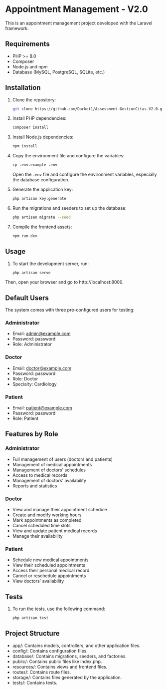 # Appointment Management - V2.0

This is an appointment management project developed with the Laravel framework.

## Requirements

- PHP >= 8.0
- Composer
- Node.js and npm
- Database (MySQL, PostgreSQL, SQLite, etc.)

## Installation

1. Clone the repository:

    ```sh
    git clone https://github.com/Darkot1/Assessment-GestionCitas-V2.0.git
    ```

2. Install PHP dependencies:

    ```sh
    composer install
    ```

3. Install Node.js dependencies:

    ```sh
    npm install
    ```

4. Copy the environment file and configure the variables:

    ```sh
    cp .env.example .env
    ```

    Open the `.env` file and configure the environment variables, especially the database configuration.

5. Generate the application key:

    ```sh
    php artisan key:generate
    ```

6. Run the migrations and seeders to set up the database:

    ```sh
    php artisan migrate --seed
    ```

7. Compile the frontend assets:

    ```sh
    npm run dev
    ```

    

## Usage

1. To start the development server, run:

    ```sh
    php artisan serve
    ```

Then, open your browser and go to http://localhost:8000.

## Default Users

The system comes with three pre-configured users for testing:

### Administrator
- Email: admin@example.com
- Password: password
- Role: Administrator

### Doctor
- Email: doctor@example.com
- Password: password
- Role: Doctor
- Specialty: Cardiology

### Patient
- Email: patient@example.com
- Password: password
- Role: Patient

## Features by Role

### Administrator
- Full management of users (doctors and patients)
- Management of medical appointments
- Management of doctors' schedules
- Access to medical records
- Management of doctors' availability
- Reports and statistics

### Doctor
- View and manage their appointment schedule
- Create and modify working hours
- Mark appointments as completed
- Cancel scheduled time slots
- View and update patient medical records
- Manage their availability

### Patient
- Schedule new medical appointments
- View their scheduled appointments
- Access their personal medical record
- Cancel or reschedule appointments
- View doctors' availability

## Tests

1. To run the tests, use the following command:

    ```sh
    php artisan test
    ```

## Project Structure

- app/: Contains models, controllers, and other application files.
- config/: Contains configuration files.
- database/: Contains migrations, seeders, and factories.
- public/: Contains public files like index.php.
- resources/: Contains views and frontend files.
- routes/: Contains route files.
- storage/: Contains files generated by the application.
- tests/: Contains tests.
